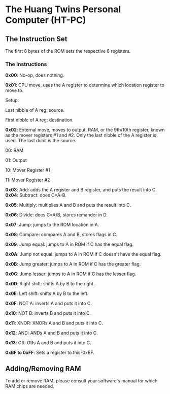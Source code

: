 # The Huang Twins Personal Computer (HT-PC)



## The Instruction Set

The first 8 bytes of the ROM sets the respective 8 registers.


### The Instructions

**0x00**: No-op, does nothing.

**0x01**: CPU move, uses the A register to determine which location register to move to.

Setup:

Last nibble of A reg: source.

First nibble of A reg: destination.

**0x02**: External move, moves to output, RAM, or the 9th/10th register, known as the mover registers #1 and #2. Only the last nibble of the A register is used. The last dubit is the source.

00: RAM

01: Output

10: Mover Register #1

11: Mover Register #2

**0x03**: Add: adds the A register and B register, and puts the result into C.
**0x04**: Subtract: does C=A-B.

**0x05**: Multiply: multiplies A and B and puts the result into C.

**0x06**: Divide: does C=A/B, stores remander in D.

**0x07**: Jump: jumps to the ROM location in A.

**0x08**: Compare: compares A and B, stores flags in C.

**0x09**: Jump equal: jumps to A in ROM if C has the equal flag.

**0x0A**: Jump not equal: jumps to A in ROM if C doesn't have the equal flag.

**0x0B**: Jump greater: jumps to A in ROM if C has the greater flag.

**0x0C**: Jump lesser: jumps to A in ROM if C has the lesser flag.

**0x0D**: Right shift: shifts A by B to the right.

**0x0E**: Left shift: shifts A by B to the left.

**0x0F**: NOT A: inverts A and puts it into C.

**0x10**: NOT B: inverts B and puts it into C.

**0x11**: XNOR: XNORs A and B and puts it into C.

**0x12**: AND: ANDs A and B and puts it into C.

**0x13**: OR: ORs A and B and puts it into C.

**0xBF to 0xFF**: Sets a register to this-0xBF.

## Adding/Removing RAM

To add or remove RAM, please consult your software's manual for which RAM chips are needed.
